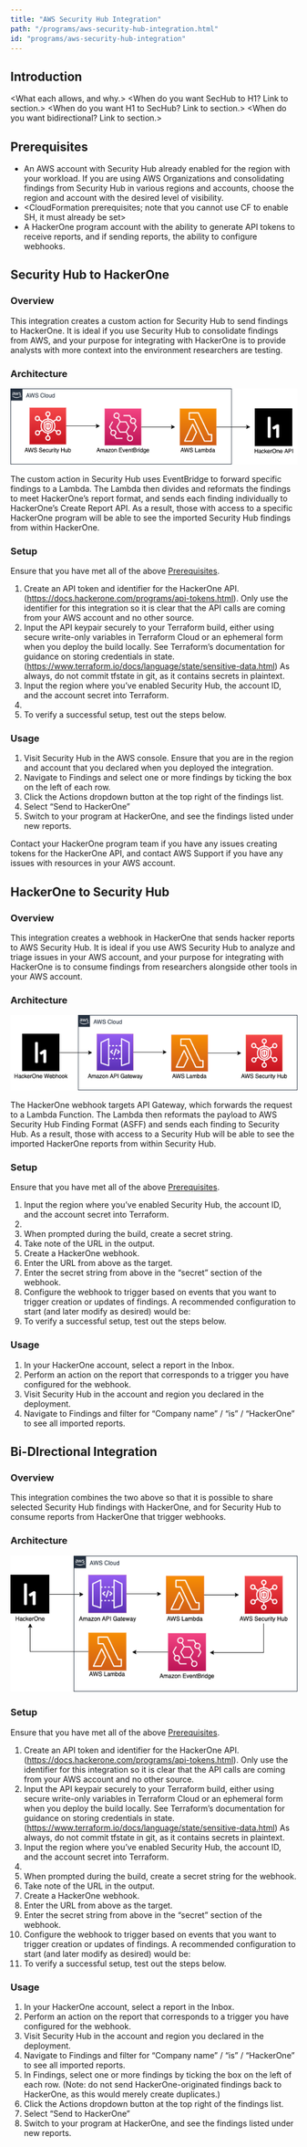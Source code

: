 ```yaml
---
title: "AWS Security Hub Integration"
path: "/programs/aws-security-hub-integration.html"
id: "programs/aws-security-hub-integration"
---
```


## Introduction

<What each allows, and why.>
<Process flow.>
<When do you want SecHub to H1? Link to section.>
<When do you want H1 to SecHub? Link to section.>
<When do you want bidirectional? Link to section.>

## Prerequisites

- An AWS account with Security Hub already enabled for the region with your workload. If you are using AWS Organizations and consolidating findings from Security Hub in various regions and accounts, choose the region and account with the desired level of visibility.
- <CloudFormation prerequisites; note that you cannot use CF to enable SH, it must already be set>
- A HackerOne program account with the ability to generate API tokens to receive reports, and if sending reports, the ability to configure webhooks.

## Security Hub to HackerOne

### Overview

This integration creates a custom action for Security Hub to send findings to HackerOne. It is ideal if you use Security Hub to consolidate findings from AWS, and your purpose for integrating with HackerOne is to provide analysts with more context into the environment researchers are testing. 

### Architecture

![sh-h1](./images/sh-h1.png)

The custom action in Security Hub uses EventBridge to forward specific findings to a Lambda. The Lambda then divides and reformats the findings to meet HackerOne’s report format, and sends each finding individually to HackerOne’s Create Report API. As a result, those with access to a specific HackerOne program will be able to see the imported Security Hub findings from within HackerOne.

### Setup

Ensure that you have met all of the above [Prerequisites](#prerequisites).

1. Create an API token and identifier for the HackerOne API. (https://docs.hackerone.com/programs/api-tokens.html). Only use the identifier for this integration so it is clear that the API calls are coming from your AWS account and no other source.
1. Input the API keypair securely to your Terraform build, either using secure write-only variables in Terraform Cloud or an ephemeral form when you deploy the build locally. See Terraform’s documentation for guidance on storing credentials in state. (https://www.terraform.io/docs/language/state/sensitive-data.html) As always, do not commit tfstate in git, as it contains secrets in plaintext.
1. Input the region where you’ve enabled Security Hub, the account ID, and the account secret into Terraform.
1. <CFT build>
1. To verify a successful setup, test out the steps below.

### Usage

1. Visit Security Hub in the AWS console. Ensure that you are in the region and account that you declared when you deployed the integration.
1. Navigate to Findings and select one or more findings by ticking the box on the left of each row.
1. Click the Actions dropdown button at the top right of the findings list.
1. Select “Send to HackerOne”
1. Switch to your program at HackerOne, and see the findings listed under new reports.

Contact your HackerOne program team if you have any issues creating tokens for the HackerOne API, and contact AWS Support if you have any issues with resources in your AWS account.

## HackerOne to Security Hub

### Overview

This integration creates a webhook in HackerOne that sends hacker reports to AWS Security Hub. It is ideal if you use AWS Security Hub to analyze and triage issues in your AWS account, and your purpose for integrating with HackerOne is to consume findings from researchers alongside other tools in your AWS account. 

### Architecture

![h1-sh](./images/h1-sh.png)

The HackerOne webhook targets API Gateway, which forwards the request to a Lambda Function. The Lambda then reformats the payload to AWS Security Hub Finding Format (ASFF) and sends each finding to Security Hub. As a result, those with access to a Security Hub will be able to see the imported HackerOne reports from within Security Hub.
	
### Setup

Ensure that you have met all of the above [Prerequisites](#prerequisites).

1. Input the region where you’ve enabled Security Hub, the account ID, and the account secret into Terraform.
1. <CFT Build>
1. When prompted during the build, create a secret string.
1. Take note of the URL in the output.
1. Create a HackerOne webhook.
1. Enter the URL from above as the target.
1. Enter the secret string from above in the “secret” section of the webhook.
1. Configure the webhook to trigger based on events that you want to trigger creation or updates of findings. A recommended configuration to start (and later modify as desired) would be:
1. To verify a successful setup, test out the steps below.

### Usage

1. In your HackerOne account, select a report in the Inbox.
1. Perform an action on the report that corresponds to a trigger you have configured for the webhook.
1. Visit Security Hub in the account and region you declared in the deployment.
1. Navigate to Findings and filter for “Company name” / “is” / “HackerOne” to see all imported reports.

## Bi-DIrectional Integration

### Overview

This integration combines the two above so that it is possible to share selected Security Hub findings with HackerOne, and for Security Hub to consume reports from HackerOne that trigger webhooks.

### Architecture

![both-aws](./images/both-aws.png)

### Setup

Ensure that you have met all of the above [Prerequisites](#prerequisites).

1. Create an API token and identifier for the HackerOne API. (https://docs.hackerone.com/programs/api-tokens.html). Only use the identifier for this integration so it is clear that the API calls are coming from your AWS account and no other source.
1. Input the API keypair securely to your Terraform build, either using secure write-only variables in Terraform Cloud or an ephemeral form when you deploy the build locally. See Terraform’s documentation for guidance on storing credentials in state. (https://www.terraform.io/docs/language/state/sensitive-data.html) As always, do not commit tfstate in git, as it contains secrets in plaintext.
1. Input the region where you’ve enabled Security Hub, the account ID, and the account secret into Terraform.
1. <CFT build steps>
1. When prompted during the build, create a secret string for the webhook.
1. Take note of the URL in the output.
1. Create a HackerOne webhook.
1. Enter the URL from above as the target.
1. Enter the secret string from above in the “secret” section of the webhook.
1. Configure the webhook to trigger based on events that you want to trigger creation or updates of findings. A recommended configuration to start (and later modify as desired) would be:
1. To verify a successful setup, test out the steps below.

### Usage

1. In your HackerOne account, select a report in the Inbox.
1. Perform an action on the report that corresponds to a trigger you have configured for the webhook.
1. Visit Security Hub in the account and region you declared in the deployment.
1. Navigate to Findings and filter for “Company name” / “is” / “HackerOne” to see all imported reports.
1. In Findings, select one or more findings by ticking the box on the left of each row. (Note: do not send HackerOne-originated findings back to HackerOne, as this would merely create duplicates.)
1. Click the Actions dropdown button at the top right of the findings list.
1. Select “Send to HackerOne”
1. Switch to your program at HackerOne, and see the findings listed under new reports.
